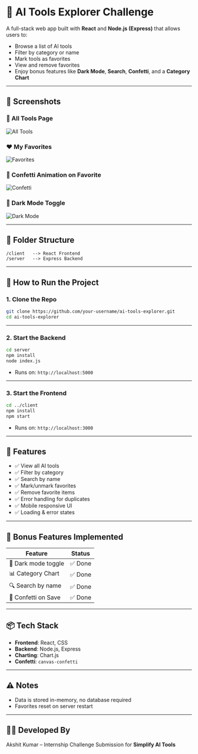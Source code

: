 # 🤖 AI Tools Explorer Challenge

A full-stack web app built with **React** and **Node.js (Express)** that allows users to:

- Browse a list of AI tools
- Filter by category or name
- Mark tools as favorites
- View and remove favorites
- Enjoy bonus features like **Dark Mode**, **Search**, **Confetti**, and a **Category Chart**

---

## 📸 Screenshots

### 🧠 All Tools Page
![All Tools](./client/public/screenshots/all-tools.png)

### ❤️ My Favorites
![Favorites](./client/public/screenshots/favorites.png)

### 🎉 Confetti Animation on Favorite
![Confetti](./client/public/screenshots/confetti.png)

### 🌙 Dark Mode Toggle
![Dark Mode](./client/public/screenshots/dark-mode.png)

---

## 🧱 Folder Structure

```
/client   --> React Frontend
/server   --> Express Backend
```

---

## 🚀 How to Run the Project

### 1. Clone the Repo

```bash
git clone https://github.com/your-username/ai-tools-explorer.git
cd ai-tools-explorer
```

---

### 2. Start the Backend

```bash
cd server
npm install
node index.js
```

- Runs on: `http://localhost:5000`

---

### 3. Start the Frontend

```bash
cd ../client
npm install
npm start
```

- Runs on: `http://localhost:3000`

---

## 🧠 Features

- ✅ View all AI tools
- ✅ Filter by category
- ✅ Search by name
- ✅ Mark/unmark favorites
- ✅ Remove favorite items
- ✅ Error handling for duplicates
- ✅ Mobile responsive UI
- ✅ Loading & error states

---

## 🎁 Bonus Features Implemented

| Feature              | Status   |
|----------------------|----------|
| 🌙 Dark mode toggle  | ✅ Done  |
| 📊 Category Chart    | ✅ Done  |
| 🔍 Search by name    | ✅ Done  |
| 🎉 Confetti on Save  | ✅ Done  |

---

## 📦 Tech Stack

- **Frontend**: React, CSS
- **Backend**: Node.js, Express
- **Charting**: Chart.js
- **Confetti**: `canvas-confetti`

---

## ⚠️ Notes

- Data is stored in-memory, no database required
- Favorites reset on server restart

---

## 👨‍💻 Developed By

Akshit Kumar – Internship Challenge Submission for **Simplify AI Tools**
